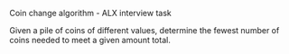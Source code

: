 Coin change algorithm - ALX interview task

Given a pile of coins of different values,
determine the fewest number of coins needed
to meet a given amount total.
